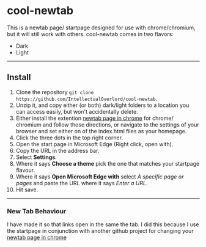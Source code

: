 [dark]: https://katalysatorn.github.io/MSEdge-StartPage/dark/
[darkImg]: https://katalysatorn.github.io/MSEdge-StartPage/docs/dark.png
[light]: https://katalysatorn.github.io/MSEdge-StartPage/light/
[lightImg]: https://katalysatorn.github.io/MSEdge-StartPage/docs/light.png

# cool-newtab
This is a newtab page/ startpage designed for use with chrome/chromium, but it will still work with others. cool-newtab comes in two flavors:
* Dark
* Light

---

## Install
1. Clone the repository `git clone https://github.com/IntellectualOverlord/cool-newtab`.
2. Unzip it, and copy either (or both) dark/light folders to a location you can access easily, but won't accidentally delete.
3. Either install the extention [newtab page in chrome](https://github.com/jimschubert/NewTab-Redirect) for chrome/ chromium and follow those directions, or navigate to the settings of your browser and set either on of the index.html files as your homepage.
4. Click the three dots in the top right corner.
5. Open the start page in Microsoft Edge (Right click, open with).
6. Copy the URL in the address bar.
7. Select **Settings**.
8. Where it says **Choose a theme** pick the one that matches your startpage flavour.
9. Where it says **Open Microsoft Edge with** select *A specific page or pages* and paste the URL where it says *Enter a URL*.
10. Hit save.

---
### New Tab Behaviour
I have made it so that links open in the same the tab. I did this because I use the startpage in conjunction with another github project for changing your [newtab page in chrome](https://github.com/jimschubert/NewTab-Redirect)
